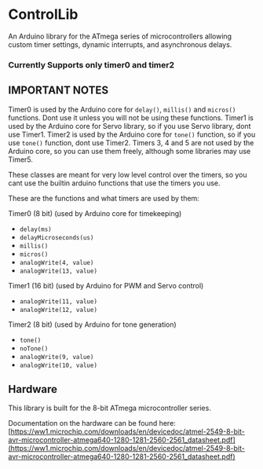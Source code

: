 # ControlLib

An Arduino library for the ATmega series of microcontrollers allowing custom timer settings, dynamic interrupts, and asynchronous delays. 

### Currently Supports only timer0 and timer2

## IMPORTANT NOTES
 
Timer0 is used by the Arduino core for ```delay()```, ```millis()``` and ```micros()``` functions. Dont use it unless you will not be using these functions.
Timer1 is used by the Arduino core for Servo library, so if you use Servo library, dont use Timer1.
Timer2 is used by the Arduino core for ```tone()``` function, so if you use ```tone()``` function, dont use Timer2.
Timers 3, 4 and 5 are not used by the Arduino core, so you can use them freely, although some libraries may use Timer5.

These classes are meant for very low level control over the timers, so you cant use the builtin arduino functions that use the timers you use.

These are the functions and what timers are used by them:

Timer0 (8 bit) (used by Arduino core for timekeeping)
- ```delay(ms)```
- ```delayMicroseconds(us)```
- ```millis()```
- ```micros()```
- ```analogWrite(4, value)```
- ```analogWrite(13, value)```

Timer1 (16 bit) (used by Arduino for PWM and Servo control)
- ```analogWrite(11, value)```
- ```analogWrite(12, value)```

Timer2 (8 bit) (used by Arduino for tone generation)
- ```tone()```
- ```noTone()```
- ```analogWrite(9, value)```
- ```analogWrite(10, value)```

## Hardware
This library is built for the 8-bit ATmega microcontroller series. 

Documentation on the hardware can be found here: [https://ww1.microchip.com/downloads/en/devicedoc/atmel-2549-8-bit-avr-microcontroller-atmega640-1280-1281-2560-2561_datasheet.pdf](https://ww1.microchip.com/downloads/en/devicedoc/atmel-2549-8-bit-avr-microcontroller-atmega640-1280-1281-2560-2561_datasheet.pdf)
